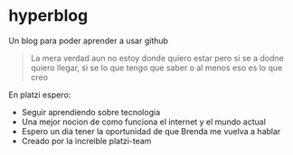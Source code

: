 # hyperblog
Un blog para poder aprender a usar github 
>La mera verdad aun no estoy donde quiero estar pero si se a dodne quiero llegar, si se lo que tengo que saber o al menos eso es lo que creo

En platzi espero:
 * Seguir aprendiendo sobre tecnologia
 * Una mejor nocion de como funciona el internet y el mundo actual
 * Espero un dia tener la oportunidad de que Brenda me vuelva a hablar
 * Creado por la increible platzi-team